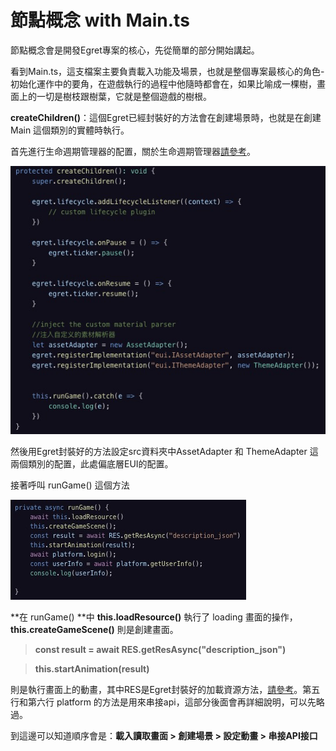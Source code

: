 # 節點概念 with Main.ts



節點概念會是開發Egret專案的核心，先從簡單的部分開始講起。

看到Main.ts，這支檔案主要負責載入功能及場景，也就是整個專案最核心的角色-初始化運作中的要角，在遊戲執行的過程中他隨時都會在，如果比喻成一棵樹，畫面上的一切是樹枝跟樹葉，它就是整個遊戲的樹根。



**createChildren()**：這個Egret已經封裝好的方法會在創建場景時，也就是在創建 Main 這個類別的實體時執行。



首先進行生命週期管理器的配置，關於生命週期管理器[請參考](http://developer.egret.com/cn/github/egret-docs/Engine2D/getStarted/lifecycle/index.html)。

![](../../img/img_9.jpg)

然後用Egret封裝好的方法設定src資料夾中AssetAdapter 和 ThemeAdapter 這兩個類別的配置，此處偏底層EUI的配置。



接著呼叫 runGame() 這個方法 

![](../../img/img_5.jpg)

**在 runGame() **中 **this.loadResource()** 執行了 loading 畫面的操作，**this.createGameScene()** 則是創建畫面。

> **const result = await RES.getResAsync("description_json")**

> **this.startAnimation(result)**

則是執行畫面上的動畫，其中RES是Egret封裝好的加載資源方法，[請參考](content/ep06/ep06-2.md)。第五行和第六行 platform 的方法是用來串接api，這部分後面會再詳細說明，可以先略過。





到這邊可以知道順序會是：**載入讀取畫面 > 創建場景 > 設定動畫 > 串接API接口**




